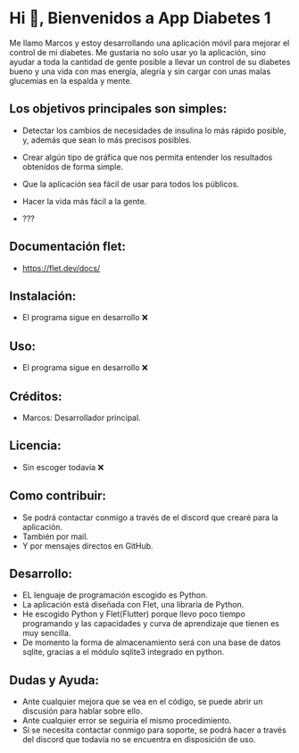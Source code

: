# Hi 👋, Bienvenidos a App Diabetes 1

Me llamo Marcos y estoy desarrollando una aplicación móvil para mejorar el control de mi diabetes.
Me gustaría no solo usar yo la aplicación, sino ayudar a toda la cantidad de gente posible a llevar un control de su diabetes
bueno y una vida con mas energía, alegría y sin cargar con unas malas glucemias en la espalda y mente.

## Los objetivos principales son simples:

  - Detectar los cambios de necesidades de insulina lo más rápido posible, y, además que sean lo más precisos posibles.

  - Crear algún tipo de gráfica que nos permita entender los resultados obtenidos de forma simple.

  - Que la aplicación sea fácil de usar para todos los públicos.

  - Hacer la vida más fácil a la gente.

  - ???

## Documentación flet:
  - https://flet.dev/docs/
## Instalación: 
  - El programa sigue en desarrollo ❌

## Uso:
  - El programa sigue en desarrollo ❌

## Créditos:
  - Marcos: Desarrollador principal.

## Licencia:
  - Sin escoger todavía ❌

## Como contribuir: 
  - Se podrá contactar conmigo a través de el discord que crearé para la aplicación.
  - También por mail.
  - Y por mensajes directos en GitHub.

## Desarrollo:
  - EL lenguaje de programación escogido es Python.
  - La aplicación está diseñada con Flet, una libraría de Python.
  - He escogido Python y Flet(Flutter) porque llevo poco tiempo programando y las capacidades y curva de aprendizaje que tienen es muy sencilla.
  - De momento la forma de almacenamiento será con una base de datos sqlite, gracias a el módulo sqlite3 integrado en python.

## Dudas y Ayuda:
  - Ante cualquier mejora que se vea en el código, se puede abrir un discusión para hablar sobre ello.
  - Ante cualquier error se seguiría el mismo procedimiento.
  - Si se necesita contactar conmigo para soporte, se podrá hacer a través del discord que todavía no se encuentra en disposición de uso.
